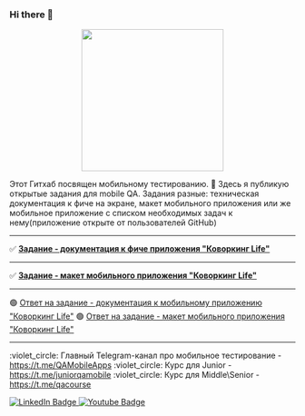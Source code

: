 ### Hi there 👋

<div id="header" align="center">
  <img src="https://media.giphy.com/media/5xYi3s3qSpEGlPQkAv/giphy.gif" width="250"/>
</div>

Этот Гитхаб посвящен мобильному тестированию. 📱
Здесь я публикую открытые задания для mobile QA. Задания разные: техническая документация к фиче на экране, макет мобильного приложения или же мобильное приложение с списком необходимых задач к нему(приложение открыте от пользователей GitHub)
____
:white_check_mark: [**Задание - документация к фиче приложения "Коворкинг Life"**](https://github.com/Vladislav-Mobile/Tasks/blob/main/%D0%9F%D1%83%D0%B1%D0%BB%D0%B8%D1%87%D0%BD%D0%BE%D0%B5%20%D0%B7%D0%B0%D0%B4%D0%B0%D0%BD%D0%B8%D0%B5%20-%20%D0%B4%D0%BE%D0%BA%D1%83%D0%BC%D0%B5%D0%BD%D1%82%D0%B0%D1%86%D0%B8%D1%8F%20%D0%BA%20%D0%BF%D1%80%D0%BE%D0%B5%D0%BA%D1%82%D1%83%20%D0%BF%D1%80%D0%B8%D0%BB%D0%BE%D0%B6%D0%B5%D0%BD%D0%B8%D1%8F%20%D0%B0%D1%80%D0%B5%D0%BD%D0%B4%D1%8B%20%D0%BA%D0%BE%D0%B2%D0%BE%D1%80%D0%BA%D0%B8%D0%BD%D0%B3%D0%BE%D0%B2%20_%D0%9A%D0%BE%D0%B2%D0%BE%D1%80%D0%B3%D0%BA%D0%B8%D0%BD%D0%B3%20Life_.pdf)
____
:white_check_mark: [**Задание - макет мобильного приложения "Коворкинг Life"**](https://github.com/Vladislav-Mobile/Tasks/blob/main/%D0%9F%D1%83%D0%B1%D0%BB%D0%B8%D1%87%D0%BD%D0%BE%D0%B5%20%D0%B7%D0%B0%D0%B4%D0%B0%D0%BD%D0%B8%D0%B5%20-%20%D0%BC%D0%B0%D0%BA%D0%B5%D1%82%20%D0%BA%20%D0%BF%D1%80%D0%BE%D0%B5%D0%BA%D1%82%D1%83%20%D0%BF%D1%80%D0%B8%D0%BB%D0%BE%D0%B6%D0%B5%D0%BD%D0%B8%D1%8F%20%D0%B0%D1%80%D0%B5%D0%BD%D0%B4%D1%8B%20%D0%BA%D0%BE%D0%B2%D0%BE%D1%80%D0%BA%D0%B8%D0%BD%D0%B3%D0%BE%D0%B2%20_%D0%9A%D0%BE%D0%B2%D0%BE%D1%80%D0%B3%D0%BA%D0%B8%D0%BD%D0%B3%20Life_.pdf)
____
:green_circle: [Ответ на задание - документация к мобильному приложению "Коворкинг Life"](https://github.com/Vladislav-Mobile/Answers/blob/main/%D0%9E%D1%82%D0%B2%D0%B5%D1%82%D1%8B%20%D0%BA%20%D0%BF%D1%83%D0%B1%D0%BB%D0%B8%D1%87%D0%BD%D0%BE%D0%BC%D1%83%20%D0%B7%D0%B0%D0%B4%D0%B0%D0%BD%D0%B8%D1%8E%20-%20%D0%B4%D0%BE%D0%BA%D1%83%D0%BC%D0%B5%D0%BD%D1%82%D0%B0%D1%86%D0%B8%D1%8F%20%D0%BA%20%D0%BF%D1%80%D0%BE%D0%B5%D0%BA%D1%82%D1%83%20%D0%BF%D1%80%D0%B8%D0%BB%D0%BE%D0%B6%D0%B5%D0%BD%D0%B8%D1%8F%20%D0%B0%D1%80%D0%B5%D0%BD%D0%B4%D1%8B%20%D0%BA%D0%BE%D0%B2%D0%BE%D1%80%D0%BA%D0%B8%D0%BD%D0%B3%D0%BE%D0%B2%20_%D0%9A%D0%BE%D0%B2%D0%BE%D1%80%D0%B3%D0%BA%D0%B8%D0%BD%D0%B3%20Life_%D0%BC%D0%B5%D0%BD%D1%82.pdf)
:green_circle: [Ответ на задание - макет мобильного приложения "Коворкинг Life"](https://github.com/Vladislav-Mobile/answers/blob/main/%D0%9E%D1%82%D0%B2%D0%B5%D1%82%20%D0%BA%20%D0%BF%D1%83%D0%B1%D0%BB%D0%B8%D1%87%D0%BD%D0%BE%D0%BC%D1%83%20%D0%B7%D0%B0%D0%B4%D0%B0%D0%BD%D0%B8%D1%8E%20-%20%D0%BC%D0%B0%D0%BA%D0%B5%D1%82%20%D0%BA%20%D0%BF%D1%80%D0%BE%D0%B5%D0%BA%D1%82%D1%83%20%D0%BF%D1%80%D0%B8%D0%BB%D0%BE%D0%B6%D0%B5%D0%BD%D0%B8%D1%8F%20%D0%B0%D1%80%D0%B5%D0%BD%D0%B4%D1%8B%20%D0%BA%D0%BE%D0%B2%D0%BE%D1%80%D0%BA%D0%B8%D0%BD%D0%B3%D0%BE%D0%B2%20_%D0%9A%D0%BE%D0%B2%D0%BE%D1%80%D0%B3%D0%BA%D0%B8%D0%BD%D0%B3%20Life_.pdf)

____

:violet_circle:  Главный Telegram-канал про мобильное тестирование - https://t.me/QAMobileApps
:violet_circle:  Курс для Junior - https://t.me/juniorqamobile
:violet_circle:  Курс для Middle\Senior - https://t.me/qacourse

<div>
<img src="https://komarev.com/ghpvc/?username=vladislav-mobile&style=flat-square&color=green" alt=""/>

</div>

<div id="badges">
  <a href="https://www.linkedin.com/in/vladislav-kazachek/">
    <img src="https://img.shields.io/badge/LinkedIn-blue?style=for-the-badge&logo=linkedin&logoColor=white" alt="LinkedIn Badge"/>
  </a>
  <a href="https://www.youtube.com/channel/UCGPAzjQgM5EyU53X_hZdaSA">
    <img src="https://img.shields.io/badge/YouTube-red?style=for-the-badge&logo=youtube&logoColor=white" alt="Youtube Badge"/>
  </a>
</div>

<!--
**Vladislav-Mobile/Vladislav-Mobile** is a ✨ _special_ ✨ repository because its `README.md` (this file) appears on your GitHub profile.

Here are some ideas to get you started:

- 🔭 I’m currently working on ...
- 🌱 I’m currently learning ...
- 👯 I’m looking to collaborate on ...
- 🤔 I’m looking for help with ...
- 💬 Ask me about ...
- 📫 How to reach me: ...
- 😄 Pronouns: ...
- ⚡ Fun fact: ...
-->
